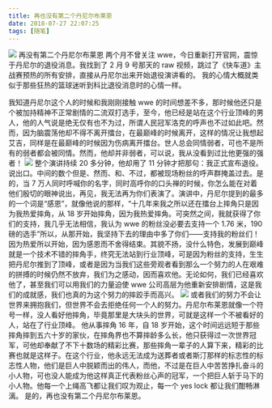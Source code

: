 ```yaml
---
title: 再也没有第二个丹尼尔布莱恩
date: 2018-07-27 22:07:25
tags: [随笔]
---
```


![](https://ws1.sinaimg.cn/large/0064OUUqly1ftpxhakxzhj30fz091n7t.jpg)
再没有第二个丹尼尔布莱恩
两个月不曾关注 wwe，今日重新打开官网，震惊于丹尼尔的退役消息。我找到了 2 月 9 号那天的 raw 视频，跳过了《快车道》主战赛预热的所有安排，直接从丹尼尔出来开始退役演讲看的。
我的心情大概就类似于那些狂热的篮球迷听到科比退役消息时的心情一样。

我知道丹尼尔这个人的时候和我刚刚接触 wwe 的时间想差不多，那时候他还只是个被加持精神不正常剧情的二流双打选手，至今，他已经是站在这个行业顶峰的男人，他的人气说是绝无仅有也不为过，所谓人民冠军洛克的呼声也不过如此吧。然而，因为脑震荡他却不得不离开擂台，在最巅峰的时候离开，这样的情况让我想起艾吉，同样是在最巅峰的时候因为伤病离开擂台。世人总会同情弱者，可也不是所有的弱者都会被同情。然而，他却并非弱者，可以说，我从没看到过比他更强的强者！
![](https://ws1.sinaimg.cn/large/0064OUUqly1ftpxhsije2j30er087dkq.jpg)
整个演讲持续 20 多分钟，他却用了 11 分钟才把那句：我正式宣布退役。说出口。中间的数个但是、然而、和、不过，都被现场粉丝的呼声群掩盖过去。是的，当 7 万人同时呼喊你的名字，同时高呼你的口头禅的时候，你怎么能在对着他们殷切的眼神说出，再见，我无法再为你们表演了。演讲中，丹尼尔提到的最多的一个词是“感恩”，就像他说的那样，“十几年来我之所以还在擂台上摔角只是因为我热爱摔角，从 18 岁开始摔角，因为我热爱摔角。可突然之间，我就获得了你们的支持，我几乎无法相信，我认为 wwe 的粉丝没必要去支持一个 1.76 米，190 磅的选手”所以，从那开始，我坚持下去的理由中多了你们——支持我的粉丝们！因为热爱所以开始，因为感恩而不舍得结束。其貌不扬，没什么特色，发展到巅峰就是一个技术不错的摔角手，终究无法站到行业顶峰，可是因为粉丝的支持，生生把丹尼尔推到了顶峰，或者是因为当我们这些旁观者看到那么一个努力的人在艰难的拼搏的时候仍然不放弃，我们为之感动，因而喜欢他。无论如何，我们已经喜欢他了，甚至我们可以用我们的力量迫使 wwe 公司高层为他重新安排剧情，这是我们的成就感，我们也真的为这个努力的摔跤手而高兴。
![](https://ws1.sinaimg.cn/large/0064OUUqly1ftpxi4sc2oj30at0807a3.jpg)
或者我们的努力不会让世界来拥抱我们，但世界不会去拒绝任何一个人的努力。丹尼尔布莱恩就像一个符号一样，没人看好他摔角，毕竟那里是大块头的世界，可就是这样一个不被看好的人，站在了行业顶峰。
他从事摔角 16 年，自 18 岁开始，这个时间远远短于那些摔角摔到五六十岁的家伙，在摔角界也不算摔龄多么长，他只获得过一次世界冠军，可他却奉献了不下十数场的精彩比赛，那些摔角一辈子的人算下来，精彩的比赛也就是这样子。在这个行业，他永远无法成为送葬者或者斯汀那样的标志性的标志性人物，他们是巨人中脱颖而出的伟人，而他，不过是在巨人中苦苦挣扎奋斗的小人物，可也没人能成为他这样真正代表粉丝心声的冠军，一个把巨人斩于马下的小人物。他每一个上绳高飞都让我们叹为观止，每一个 yes lock 都让我们酣畅淋漓。
是的，再也没有第二个丹尼尔布莱恩。
